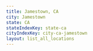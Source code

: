 ```yaml
---
title: Jamestown, CA
city: Jamestown
state: CA
stateIndexKey: state-ca
cityIndexKey: city-ca-jamestown
layout: list_all_locations
---
```

